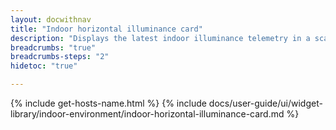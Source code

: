 ```yaml
---
layout: docwithnav
title: "Indoor horizontal illuminance card"
description: "Displays the latest indoor illuminance telemetry in a scalable horizontal layout."
breadcrumbs: "true"
breadcrumbs-steps: "2"
hidetoc: "true"

---
```

{% include get-hosts-name.html %}
{% include docs/user-guide/ui/widget-library/indoor-environment/indoor-horizontal-illuminance-card.md %}
